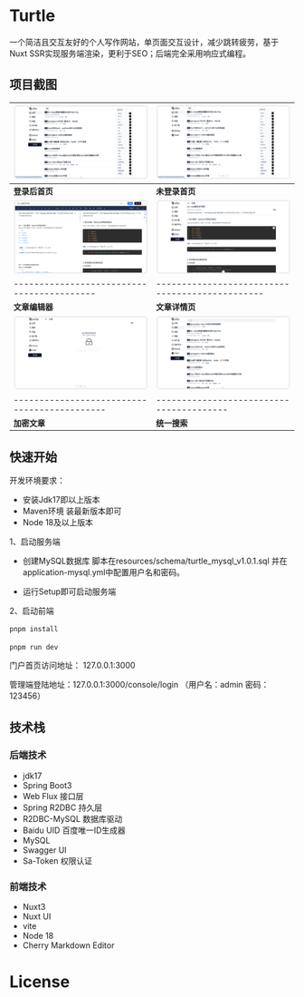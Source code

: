 # Turtle

一个简洁且交互友好的个人写作网站，单页面交互设计，减少跳转疲劳，基于Nuxt SSR实现服务端渲染，更利于SEO；后端完全采用响应式编程。

## 项目截图
| ![登录后首页](doc/screenshot/home_login.png) | ![未登录首页](doc/screenshot/home_un_login.png) |
|----------------------------------------------|-----------------------------------------------|
| ​**​登录后首页​**​                               | ​**​未登录首页​**​                                |
| ![文章编辑器](doc/screenshot/editor.png) | ![文章详情页](doc/screenshot/article_detail.png) |
|------------------------------------------|-----------------------------------------------|
| ​**​文章编辑器​**​                           | ​**​文章详情页​**​                                |
| ![密码输入页](doc/screenshot/post_pwd.png) | ![搜索页面](doc/screenshot/search.png) |
|--------------------------------------------|----------------------------------------|
| ​**​加密文章​**​                             | ​**​统一搜索​**​                           |

## 快速开始
开发环境要求：
- 安装Jdk17即以上版本
- Maven环境 装最新版本即可
- Node 18及以上版本

1、启动服务端
- 创建MySQL数据库 脚本在resources/schema/turtle_mysql_v1.0.1.sql 并在application-mysql.yml中配置用户名和密码。

- 运行Setup即可启动服务端
  
2、启动前端
```shell
pnpm install

pnpm run dev
```
门户首页访问地址： 127.0.0.1:3000

管理端登陆地址：127.0.0.1:3000/console/login （用户名：admin  密码：123456）

## 技术栈

### 后端技术

- jdk17
- Spring Boot3 
- Web Flux 接口层
- Spring R2DBC 持久层
- R2DBC-MySQL 数据库驱动
- Baidu UID 百度唯一ID生成器
- MySQL
- Swagger UI
- Sa-Token 权限认证

### 前端技术

- Nuxt3
- Nuxt UI
- vite
- Node 18
- Cherry Markdown Editor

# License

 
